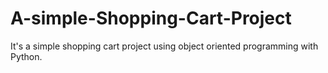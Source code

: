 # A-simple-Shopping-Cart-Project

It's a simple shopping cart project using object oriented programming with Python.
